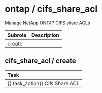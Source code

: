 # ontap / cifs_share_acl 
Manage NetApp ONTAP CIFS share ACLs

| Subrole | Description |
| :------ | :---------- |
| [create](#cifs_share_acl--create) |  |




## cifs_share_acl / create


| Task |
| :--- |
| {{ task_action}} Cifs Share ACL  |




